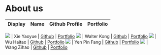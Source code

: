 # About us

Display | Name | Github Profile | Portfolio 
--------|:----:|:--------------:|:---------:

![](https://via.placeholder.com/100.png?text=Photo) | Xie Yaoyue | [Github](https://github.com/) | [Portfolio](docs/team/johndoe.md)
![](https://via.placeholder.com/100.png?text=Photo) | Walter Kong | [Github](https://github.com/k-walter) | [Portfolio](docs/team/walterkong.md)
![](https://via.placeholder.com/100.png?text=Photo) | Wu Haitao | [Github](https://github.com/Wu-Haitao) | [Portfolio](docs/team/WuHaitao.md)
![](https://via.placeholder.com/100.png?text=Photo) | Yen Pin Fang | [Github](https://github.com/pinfang) | [Portfolio](docs/team/pinfang.md)
![](https://via.placeholder.com/100.png?text=Photo) | Wang Zihao | [Github](https://github.com/killingbear999) | [Portfolio](docs/team/killingbear999.md)
